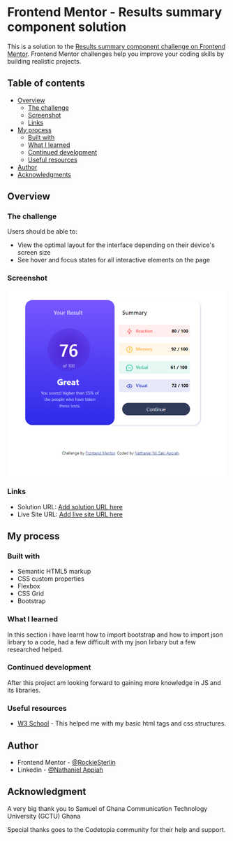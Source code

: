 # Frontend Mentor - Results summary component solution

This is a solution to the [Results summary component challenge on Frontend Mentor](https://www.frontendmentor.io/challenges/results-summary-component-CE_K6s0maV). Frontend Mentor challenges help you improve your coding skills by building realistic projects. 

## Table of contents

- [Overview](#overview)
  - [The challenge](#the-challenge)
  - [Screenshot](#screenshot)
  - [Links](#links)
- [My process](#my-process)
  - [Built with](#built-with)
  - [What I learned](#what-i-learned)
  - [Continued development](#continued-development)
  - [Useful resources](#useful-resources)
- [Author](#author)
- [Acknowledgments](#acknowledgments)



## Overview

### The challenge

Users should be able to:

- View the optimal layout for the interface depending on their device's screen size
- See hover and focus states for all interactive elements on the page

### Screenshot

![](./screenshot/screenshot.png)



### Links

- Solution URL: [Add solution URL here](https://your-solution-url.com)
- Live Site URL: [Add live site URL here](https://your-live-site-url.com)

## My process

### Built with

- Semantic HTML5 markup
- CSS custom properties
- Flexbox
- CSS Grid
- Bootstrap


### What I learned

In this section i have learnt how to import bootstrap and how to import json lirbary to a code, had a few difficult with my json lirbary but a few researched helped.




### Continued development

After this project am looking forward to gaining more knowledge in JS and its libraries.



### Useful resources

- [W3 School](https://www.w3schhol.com) - This helped me with my basic html tags and css structures.


## Author


- Frontend Mentor - [@RockieSterlin](https://www.frontendmentor.io/profile/yourusername)
- Linkedin - [@Nathaniel Appiah](https://www.twitter.com/yourusername)


## Acknowledgment
A very big thank you to Samuel of Ghana Communication Technology University (GCTU) Ghana

Special thanks goes to the Codetopia community for their help and support.

